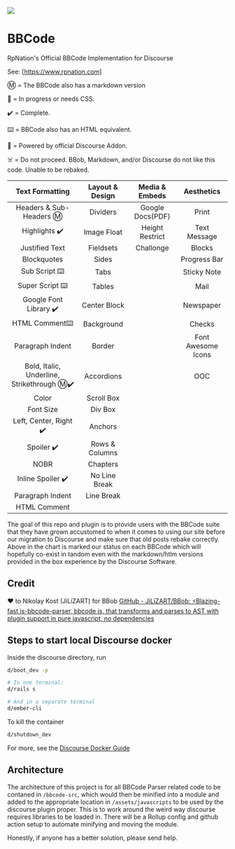 ![](https://www.rpnation.com/styles/rpnlogo12.png)

# BBCode

RpNation's Official BBCode Implementation for Discourse

See: [https://www.rpnation.com]

Ⓜ️ = The BBCode also has a markdown version

🚧 = In progress or needs CSS.

✔️ = Complete.

⌨️ = BBCode also has an HTML equivalent.

🎉 = Powered by official Discourse Addon.

☠️ = Do not proceed. BBob, Markdown, and/or Discourse do not like this code. Unable to be rebaked.

|               Text Formatting               | Layout & Design |  Media & Embeds  |     Aesthetics     |
| :-----------------------------------------: | :-------------: | :--------------: | :----------------: |
|          Headers & Sub-Headers Ⓜ️           |    Dividers     | Google Docs(PDF) |       Print        |
|                Highlights ✔️                |   Image Float   | Height Restrict  |    Text Message    |
|               Justified Text                |    Fieldsets    |    Challonge     |       Blocks       |
|                 Blockquotes                 |      Sides      |                  |    Progress Bar    |
|                Sub Script ⌨️                |      Tabs       |                  |    Sticky Note     |
|               Super Script ⌨️               |     Tables      |                  |        Mail        |
|           Google Font Library ✔️            |  Center Block   |                  |     Newspaper      |
|               HTML Comment⌨️                |   Background    |                  |       Checks       |
|              Paragraph Indent               |     Border      |                  | Font Awesome Icons |
| Bold, Italic, Underline, Strikethrough Ⓜ️✔️ |   Accordions    |                  |        OOC         |
|                    Color                    |   Scroll Box    |                  |                    |
|                  Font Size                  |     Div Box     |                  |                    |
|           Left, Center, Right ✔️            |     Anchors     |                  |                    |
|                 Spoiler ✔️                  | Rows & Columns  |                  |                    |
|                    NOBR                     |    Chapters     |                  |                    |
|              Inline Spoiler ✔️              |  No Line Break  |                  |                    |
|              Paragraph Indent               |   Line Break    |                  |                    |
|                HTML Comment                 |                 |                  |                    |

The goal of this repo and plugin is to provide users with the BBCode suite that they have grown accustomed to when it comes to using our site before our migration to Discourse and make sure that old posts rebake correctly. Above in the chart is marked our status on each BBCode which will hopefully co-exist in tandom even with the markdown/htlm versions provided in the box experience by the Discourse Software.

## Credit

❤️ to Nikolay Kost (JiLiZART) for BBob [GitHub - JiLiZART/BBob: ⚡️Blazing-fast js-bbcode-parser, bbcode js, that transforms and parses to AST with plugin support in pure javascript, no dependencies](https://github.com/JiLiZART/BBob)

## Steps to start local Discourse docker

Inside the discourse directory, run

```bash
d/boot_dev -p

# In one terminal:
d/rails s

# And in a separate terminal
d/ember-cli
```

To kill the container

```bash
d/shutdown_dev
```

For more, see the [Discourse Docker Guide](https://meta.discourse.org/docs?topic=102009)

## Architecture

The architecture of this project is for all BBCode Parser related code to be contaned in `/bbcode-src`, which would then be minified into a module and added to the appropriate location in `/assets/javascripts` to be used by the discourse plugin proper. This is to work around the weird way discourse requires libraries to be loaded in. There will be a Rollup config and github action setup to automate minifying and moving the module.

Honestly, if anyone has a better solution, please send help.
